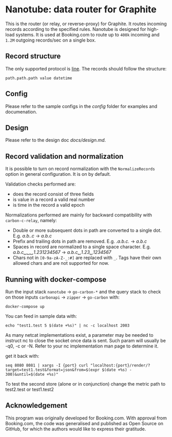 Nanotube: data router for Graphite
=================================

This is the router (or relay, or reverse-proxy) for Graphite. It routes incoming records according to the specified rules. Nanotube is designed for high-load systems. It is used at Booking.com to route up to `400k` incoming and `1.2M` outgoing records/sec on a single box.

Record structure
----------------

The only supported protocol is [line](https://graphite.readthedocs.io/en/latest/feeding-carbon.html#the-plaintext-protocol). The records should follow the structure:
```
path.path.path value datetime
```

Config
------

Please refer to the sample configs in the _config_ folder for examples and documenation.

Design
------

Please refer to the design doc _docs/design.md_.


Record validation and normalization
-----------------------------------

It is possible to turn on record normalization with the `NormalizeRecords` option in general configuration. It is on by default.

Validation checks performed are:

- does the record consist of three fields
- is value in a record a valid real number
- is time in the record a valid epoch

Normalizations performed are mainly for backward compatibility with `carbon-c-relay`, namely:

- Double or more subsequent dots in path are converted to a single dot. E.g. _a.b..c_ -> _a.b.c_
- Prefix and trailing dots in path are removed. E.g. _.a.b.c._ -> _a.b.c_
- Spaces in record are normalized to a single space character. E.g. _a.b.c␣␣␣1.23<tab>1234567_ -> _a.b.c␣1.23␣1234567_
- Chars not in `[0-9a-zA-Z-_:#]` are replaced with `_`. Tags have their own allowed chars and are not supported for now.


Running with docker-compose
-----------------------------------

Run the input stack `nanotube` -> `go-carbon-*` and the query stack to check on those inputs `carbonapi` -> `zipper` -> `go-carbon`
with:

```
docker-compose up
```

You can feed in sample data with:

```
echo "test1.test 5 $(date +%s)" | nc -c localhost 2003
```
As many netcat implementations exist, a parameter may be needed to instruct nc to close the socket once data is sent. Such param will usually be -q0, -c or -N. Refer to your nc implementation man page to determine it.

get it back with:

```
seq 8080 8081 | xargs -I {port} curl "localhost:{port}/render/?target=test1.test&format=json&from=$(expr $(date +%s) - 300)&until=$(date +%s)"
```

To test the second store (alone or in conjunction) change the metric path to test2.test or test1.test2


Acknowledgement
---------------------------

This program was originally developed for Booking.com. With approval from Booking.com, the code was generalised and published as Open Source on GitHub, for which the authors would like to express their gratitude.
